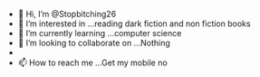 - 👋 Hi, I’m @Stopbitching26
- 👀 I’m interested in ...reading dark fiction and non fiction books
- 🌱 I’m currently learning ...computer science 
- 💞️ I’m looking to collaborate on ...Nothing
- 
- 📫 How to reach me ...Get my mobile no

<!---
Stopbitching26/Stopbitching26 is a ✨ special ✨ repository because its `README.md` (this file) appears on your GitHub profile.
You can click the Preview link to take a look at your changes.
--->
